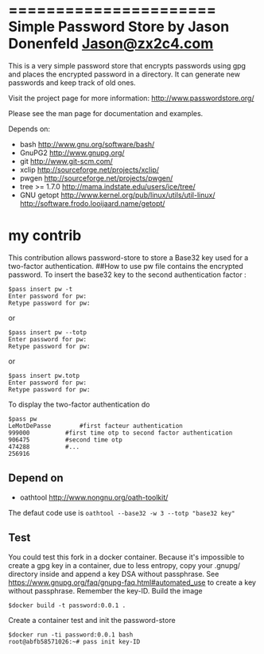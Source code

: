 ======================
Simple Password Store
by Jason Donenfeld
   Jason@zx2c4.com
======================

This is a very simple password store that encrypts passwords using gpg and
places the encrypted password in a directory. It can generate new passwords
and keep track of old ones.

Visit the project page for more information: http://www.passwordstore.org/

Please see the man page for documentation and examples.

Depends on:
- bash
  http://www.gnu.org/software/bash/
- GnuPG2
  http://www.gnupg.org/
- git
  http://www.git-scm.com/
- xclip
  http://sourceforge.net/projects/xclip/
- pwgen
  http://sourceforge.net/projects/pwgen/
- tree >= 1.7.0
  http://mama.indstate.edu/users/ice/tree/
- GNU getopt
  http://www.kernel.org/pub/linux/utils/util-linux/
  http://software.frodo.looijaard.name/getopt/

# my contrib
This contribution allows password-store to store a Base32 key used for a two-factor authentication.
##How to use
pw file contains the encrypted password. To insert the base32 key to the second authentication factor :
```
$pass insert pw -t
Enter password for pw:
Retype password for pw:
```
or
```
$pass insert pw --totp
Enter password for pw:
Retype password for pw:
```
or
```
$pass insert pw.totp
Enter password for pw:
Retype password for pw:
```
To display the two-factor authentication do
```
$pass pw
LeMotDePasse		#first facteur authentication
999000			#first time otp to second factor authentication
906475			#second time otp
474288			#...
256916
```
## Depend on
- oathtool
  http://www.nongnu.org/oath-toolkit/

The defaut code use is `oathtool --base32 -w 3 --totp "base32 key"`

## Test
You could test this fork in a docker container.
Because it's impossible to create a gpg key in a container, due to less entropy, copy your .gnupg/ directory inside and append a key DSA without passphrase.
See https://www.gnupg.org/faq/gnupg-faq.html#automated_use to create a key without passphrase.
Remember the key-ID.
Build the image
```
$docker build -t password:0.0.1 .
```
Create a container test and init the password-store
```
$docker run -ti password:0.0.1 bash
root@abfb58571026:~# pass init key-ID
```
